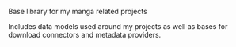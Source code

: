 Base library for my manga related projects

Includes data models used around my projects as well as bases for download connectors and metadata providers.